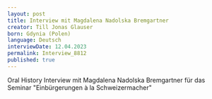 ```yaml
---
layout: post
title: Interview mit Magdalena Nadolska Bremgartner
creator: Till Jonas Glauser
born: Gdynia (Polen)
language: Deutsch
interviewDate: 12.04.2023
permalink: Interview_8812
published: true
---
```

Oral History Interview mit Magdalena Nadolska Bremgartner für das Seminar "Einbürgerungen à la Schweizermacher"
